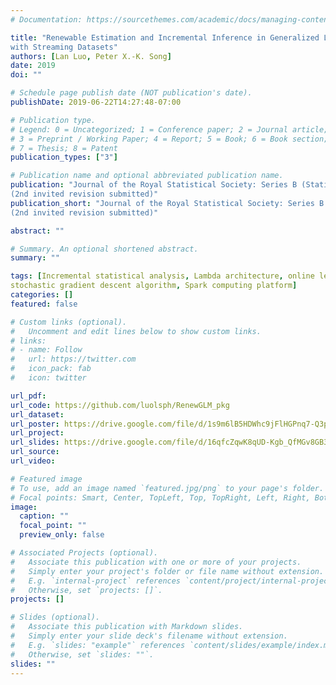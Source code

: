 ```yaml
---
# Documentation: https://sourcethemes.com/academic/docs/managing-content/

title: "Renewable Estimation and Incremental Inference in Generalized Linear Models
with Streaming Datasets"
authors: [Lan Luo, Peter X.-K. Song]
date: 2019
doi: ""

# Schedule page publish date (NOT publication's date).
publishDate: 2019-06-22T14:27:48-07:00

# Publication type.
# Legend: 0 = Uncategorized; 1 = Conference paper; 2 = Journal article;
# 3 = Preprint / Working Paper; 4 = Report; 5 = Book; 6 = Book section;
# 7 = Thesis; 8 = Patent
publication_types: ["3"]

# Publication name and optional abbreviated publication name.
publication: "Journal of the Royal Statistical Society: Series B (Statistical Methodology) 
(2nd invited revision submitted)"
publication_short: "Journal of the Royal Statistical Society: Series B (Statistical Methodology) 
(2nd invited revision submitted)"

abstract: ""

# Summary. An optional shortened abstract.
summary: ""

tags: [Incremental statistical analysis, Lambda architecture, online learning, 
stochastic gradient descent algorithm, Spark computing platform]
categories: []
featured: false

# Custom links (optional).
#   Uncomment and edit lines below to show custom links.
# links:
# - name: Follow
#   url: https://twitter.com
#   icon_pack: fab
#   icon: twitter

url_pdf: 
url_code: https://github.com/luolsph/RenewGLM_pkg
url_dataset:
url_poster: https://drive.google.com/file/d/1s9m6lB5HDWhc9jFlHGPnq7-Q3peC5bdh/view?usp=sharing
url_project:
url_slides: https://drive.google.com/file/d/16qfcZqwK8qUD-Kgb_QfMGv8GB3ejxtvi/view?usp=sharing
url_source:
url_video:

# Featured image
# To use, add an image named `featured.jpg/png` to your page's folder. 
# Focal points: Smart, Center, TopLeft, Top, TopRight, Left, Right, BottomLeft, Bottom, BottomRight.
image:
  caption: ""
  focal_point: ""
  preview_only: false

# Associated Projects (optional).
#   Associate this publication with one or more of your projects.
#   Simply enter your project's folder or file name without extension.
#   E.g. `internal-project` references `content/project/internal-project/index.md`.
#   Otherwise, set `projects: []`.
projects: []

# Slides (optional).
#   Associate this publication with Markdown slides.
#   Simply enter your slide deck's filename without extension.
#   E.g. `slides: "example"` references `content/slides/example/index.md`.
#   Otherwise, set `slides: ""`.
slides: ""
---
```


